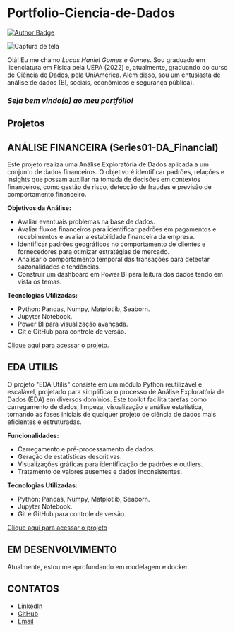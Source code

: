 # Portfolio-Ciencia-de-Dados

<a href="https://www.linkedin.com/in/hanielgomes/" target="_blank">
  <img src="https://img.shields.io/badge/author-hanielgomes-4F8A8B?style=flat&labelColor=F2B872&color=456173&borderRadius=20" alt="Author Badge">
</a>

![Captura de tela](Imagens/Capa_do_Portfólio.png)

Olá! Eu me chamo *Lucas Haniel Gomes e Gomes*. Sou graduado em licenciatura em Física pela UEPA (2022) e, atualmente, graduando do curso de Ciência de Dados, pela UniAmérica. Além disso, sou um entusiasta de análise de dados (BI, sociais, econômicos e segurança pública). 

### *Seja bem vindo(a) ao meu portfólio!*

## Projetos

## ANÁLISE FINANCEIRA (Series01-DA_Financial)
Este projeto realiza uma Análise Exploratória de Dados aplicada a um conjunto de dados financeiros. O objetivo é identificar padrões, relações e insights que possam auxiliar na tomada de decisões em contextos financeiros, como gestão de risco, detecção de fraudes e previsão de comportamento financeiro.​

**Objetivos da Análise:**

- Avaliar eventuais problemas na base de dados.
- Avaliar fluxos financeiros para identificar padrões em pagamentos e recebimentos e avaliar a estabilidade financeira da empresa.​
- Identificar padrões geográficos no comportamento de clientes e fornecedores para otimizar estratégias de mercado.​
- Analisar o comportamento temporal das transações para detectar sazonalidades e tendências.​
- Construir um dashboard em Power BI para leitura dos dados tendo em vista os temas.

**Tecnologias Utilizadas:**

- Python: Pandas, Numpy, Matplotlib, Seaborn.
- Jupyter Notebook.​
- Power BI para visualização avançada.​
- Git e GitHub para controle de versão.​

[Clique aqui para acessar o projeto.](https://github.com/Haniel-G/Series01-DA_Financial)

## EDA UTILIS 
O projeto "EDA Utilis" consiste em um módulo Python reutilizável e escalável, projetado para simplificar o processo de Análise Exploratória de Dados (EDA) em diversos domínios. Este toolkit facilita tarefas como carregamento de dados, limpeza, visualização e análise estatística, tornando as fases iniciais de qualquer projeto de ciência de dados mais eficientes e estruturadas.​

**Funcionalidades:**

- Carregamento e pré-processamento de dados.​
- Geração de estatísticas descritivas.​
- Visualizações gráficas para identificação de padrões e outliers.​
- Tratamento de valores ausentes e dados inconsistentes.​

**Tecnologias Utilizadas:**

- Python: Pandas, Numpy, Matplotlib, Seaborn.​
- Jupyter Notebook.​
- Git e GitHub para controle de versão.​

[Clique aqui para acessar o projeto](https://github.com/Haniel-G/EDA_Utilis)

## EM DESENVOLVIMENTO
Atualmente, estou me aprofundando em modelagem e docker. 

## CONTATOS
- [LinkedIn](https://www.linkedin.com/in/hanielgomes/)
- [GitHub](https://github.com/Haniel-G)
- [Email](fis.haniel@hotmail.com)
